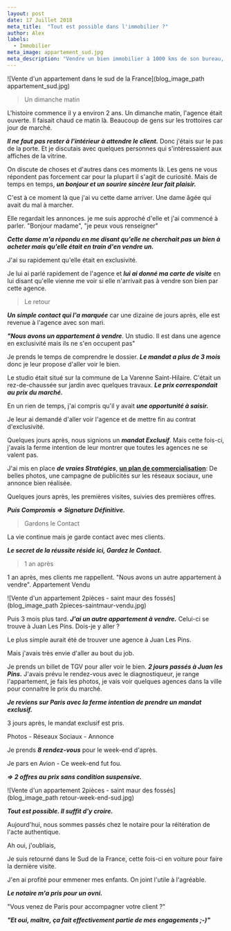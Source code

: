 ```yaml
---
layout: post
date: 17 Juillet 2018
meta_title:  "Tout est possible dans l'immobilier ?"
author: Alex
labels:
  - Immobilier
meta_image: appartement_sud.jpg
meta_description: "Vendre un bien immobilier à 1000 kms de son bureau, c'est possible."
---
```





![Vente d'un appartement dans le sud de la France](blog_image_path appartement_sud.jpg)


>Un dimanche matin

L'histoire commence il y a environ 2 ans.
Un dimanche matin, l'agence était ouverte. Il faisait chaud ce matin là. Beaucoup de gens sur les trottoires car jour de marché.

***Il ne faut pas rester à l'intérieur à attendre le client.*** Donc j'étais sur le pas de la porte. Et je discutais avec quelques personnes qui s'intéressaient aux affiches de la vitrine.

On discute de choses et d'autres dans ces moments là. Les gens ne vous répondent pas forcement car pour la plupart il s'agit de curiosité.
Mais de temps en temps, ***un bonjour et un sourire sincère leur fait plaisir.***

C'est à ce moment là que j'ai vu cette dame arriver. Une dame âgée qui avait du mal à marcher.

Elle regardait les annonces. je me suis approché d'elle et j'ai commencé à parler. 
"Bonjour madame", "je peux vous renseigner"

***Cette dame m'a répondu en me disant qu'elle ne cherchait pas un bien à acheter mais qu'elle était en train d'en vendre un.***

J'ai su rapidement qu'elle était en exclusivité.

Je lui ai parlé rapidement de l'agence et ***lui ai donné ma carte de visite*** en lui disant qu'elle vienne me voir si elle n'arrivait pas à vendre son bien par cette agence.

> Le retour

***Un simple contact qui l'a marquée*** car une dizaine de jours après, elle est  revenue à l'agence avec son mari.

***"Nous avons un appartement à vendre***. Un studio. Il est dans une agence en exclusivité mais ils ne s'en occupent pas"

Je prends le temps de comprendre le dossier. ***Le mandat a plus de 3 mois*** donc je leur propose d'aller voir le bien.

Le studio était situé sur la commune de La Varenne Saint-Hilaire. C'était un rez-de-chaussée sur jardin avec quelques travaux.
***Le prix correspondait au prix du marché.***


En un rien de temps, j'ai compris qu'il y avait ***une opportunité à saisir.***

Je leur ai demandé d'aller voir l'agence et de mettre fin au contrat d'exclusivité.


Quelques jours après, nous signions un  ***mandat Exclusif***. Mais cette fois-ci, j'avais la ferme intention de leur montrer  que toutes les agences ne se valent pas.


J'ai mis en place ***de vraies Stratégies***, **[un plan de commercialisation](https://www.alexandrecordani.com/blog/QuelEstLePlanMarketingDeCommercialisationdUneAgenceImmobiliere)**: De belles photos, une campagne de publicités sur les réseaux sociaux, une annonce bien réalisée.

Quelques jours après, les premières visites, suivies des premières offres.

***Puis Compromis => Signature Définitive.***


> Gardons le Contact

La vie continue mais je garde contact avec mes clients.



***Le secret de la réussite réside ici, Gardez le Contact.***

> 1 an après

1 an après, mes clients me rappellent. "Nous avons un autre appartement à vendre". Appartement Vendu

![Vente d'un appartement 2pièces - saint maur des fossés](blog_image_path 2pieces-saintmaur-vendu.jpg)

Puis 3 mois plus tard. ***J'ai un autre appartement à vendre.*** Celui-ci se trouve à Juan Les Pins.
Dois-je y aller ?

Le plus simple aurait été de trouver une agence à Juan Les Pins.

Mais j'avais très envie d'aller au bout du job. 

Je prends un billet de TGV pour aller voir le bien. ***2 jours passés à Juan les Pins.***
J'avais prévu le rendez-vous avec le diagnostiqueur, je range l'appartement, je fais les photos, je vais voir quelques agences dans la ville pour connaitre le prix du marché.

***Je reviens sur Paris avec la ferme intention de prendre un mandat exclusif.***

3 jours après, le mandat exclusif est pris.

Photos - Réseaux Sociaux - Annonce

Je prends ***8 rendez-vous*** pour le week-end d'après.

Je pars en Avion - Ce week-end fut fou.

***=> 2 offres au prix sans condition suspensive.***


![Vente d'un appartement 2pièces - saint maur des fossés](blog_image_path retour-week-end-sud.jpg)


***Tout est possible. Il suffit d'y croire.***

Aujourd'hui, nous sommes passés chez le notaire pour la réitération de l'acte authentique.

Ah oui, j'oubliais,

Je suis retourné dans le Sud de la France, cette fois-ci en voiture  pour faire la dernière visite.

J'en ai profité pour emmener mes enfants. On joint l'utile à l'agréable.

***Le notaire m'a pris pour un ovni.***

"Vous venez de Paris pour accompagner votre client ?"

***"Et oui, maître, ça fait effectivement partie de mes engagements ;-)"***














